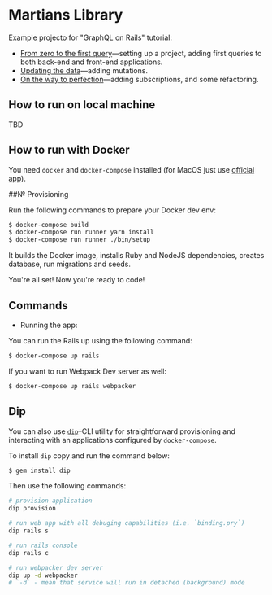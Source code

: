 # Martians Library

Example projecto for "GraphQL on Rails" tutorial:

- [From zero to the first query](https://evilmartians.com/chronicles/graphql-on-rails-1-from-zero-to-the-first-query)—setting up a project, adding first queries to both back-end and front-end applications.
- [Updating the data](https://evilmartians.com/chronicles/graphql-on-rails-2-updating-the-data)—adding mutations.
- [On the way to perfection](https://evilmartians.com/chronicles/graphql-on-rails-3-on-the-way-to-perfection)—adding subscriptions, and some refactoring.

## How to run on local machine

TBD

## How to run with Docker

You need `docker` and `docker-compose` installed (for MacOS just use [official app](https://docs.docker.com/engine/installation/mac/)).

##№ Provisioning

Run the following commands to prepare your Docker dev env:

```sh
$ docker-compose build
$ docker-compose run runner yarn install
$ docker-compose run runner ./bin/setup
```

It builds the Docker image, installs Ruby and NodeJS dependencies, creates database, run migrations and seeds.

You're all set! Now you're ready to code!

## Commands

* Running the app:

You can run the Rails up using the following command:

```sh
$ docker-compose up rails
```

If you want to run Webpack Dev server as well:

```sh
$ docker-compose up rails webpacker
```

## Dip

You can also use [`dip`](https://github.com/bibendi/dip)–CLI utility for straightforward provisioning and interacting with an applications configured by `docker-compose`.

To install `dip` copy and run the command below:

```sh
$ gem install dip
```

Then use the following commands:

```sh
# provision application
dip provision

# run web app with all debuging capabilities (i.e. `binding.pry`)
dip rails s

# run rails console
dip rails c

# run webpacker dev server
dip up -d webpacker
# `-d` - mean that service will run in detached (background) mode
```
